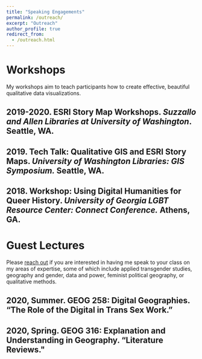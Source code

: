 ```yaml
---
title: "Speaking Engagements"
permalink: /outreach/
excerpt: "Outreach"
author_profile: true
redirect_from:
  - /outreach.html
---
```

# Workshops

My workshops aim to teach participants how to create effective, beautiful qualitative data visualizations.

## 2019-2020. ESRI Story Map Workshops. _Suzzallo and Allen Libraries at University of Washington_. Seattle, WA.
## 2019. Tech Talk: Qualitative GIS and ESRI Story Maps. _University of Washington Libraries: GIS Symposium._ Seattle, WA.
## 2018. Workshop: Using Digital Humanities for Queer History. _University of Georgia LGBT Resource Center: Connect Conference._ Athens, GA.

# Guest Lectures

Please [reach out](/contact) if you are interested in having me speak to your class on my areas of expertise, some of which include applied transgender studies, geography and gender, data and power, feminist political geography, or qualitative methods.

## 2020, Summer. GEOG 258: Digital Geographies. “The Role of the Digital in Trans Sex Work.”
## 2020, Spring. GEOG 316: Explanation and Understanding in Geography. “Literature Reviews."
